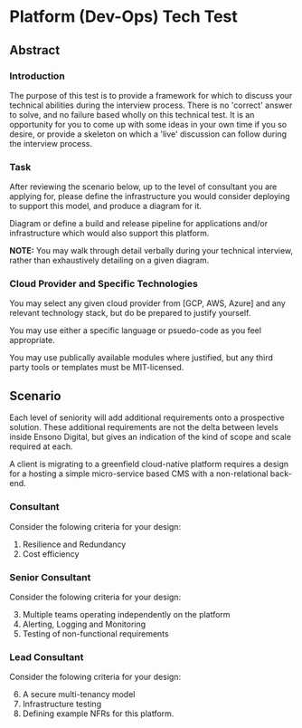 # Platform (Dev-Ops) Tech Test

## Abstract

### Introduction

The purpose of this test is to provide a framework for which to discuss your technical abilities during the interview process. There is no 'correct' answer to solve, and no failure based wholly on this technical test. It is an opportunity for you to come up with some ideas in your own time if you so desire, or provide a skeleton on which a 'live' discussion can follow during the interview process.

### Task

After reviewing the scenario below, up to the level of consultant you are applying for, please define the infrastructure you would consider deploying to support this model, and produce a diagram for it.

Diagram or define a build and release pipeline for applications and/or infrastructure which would also support this platform.

**NOTE:** You may walk through detail verbally during your technical interview, rather than exhaustively detailing on a given diagram.

### Cloud Provider and Specific Technologies

You may select any given cloud provider from [GCP, AWS, Azure] and any relevant technology stack, but do be prepared to justify yourself.

You may use either a specific language or psuedo-code as you feel appropriate.

You may use publically available modules where justified, but any third party tools or templates must be MIT-licensed.

## Scenario

Each level of seniority will add additional requirements onto a prospective solution. These additional requirements are not the delta between levels inside Ensono Digital, but gives an indication of the kind of scope and scale required at each.

A client is migrating to a greenfield cloud-native platform requires a design for a hosting a simple micro-service based CMS with a non-relational back-end.

### Consultant

Consider the folowing criteria for your design:

1. Resilience and Redundancy
2. Cost efficiency

### Senior Consultant

Consider the folowing criteria for your design:

3. Multiple teams operating independently on the platform
4. Alerting, Logging and Monitoring
5. Testing of non-functional requirements

### Lead Consultant

Consider the folowing criteria for your design:

6. A secure multi-tenancy model
7. Infrastructure testing
8. Defining example NFRs for this platform.
